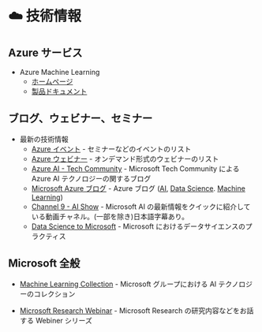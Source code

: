 # :cloud: 技術情報
## Azure サービス
* Azure Machine Learning
    - [ホームページ](https://azure.microsoft.com/ja-jp/services/machine-learning/ )
    - [製品ドキュメント](https://docs.microsoft.com/ja-JP/azure/machine-learning/)


## ブログ、ウェビナー、セミナー
* 最新の技術情報
    - [Azure イベント](https://azure.microsoft.com/ja-jp/community/events/) - セミナーなどのイベントのリスト
    - [Azure ウェビナー](https://azure.microsoft.com/ja-jp/overview/webinars-search/) - オンデマンド形式のウェビナーのリスト
    - [Azure AI - Tech Community](https://techcommunity.microsoft.com/t5/azure-ai/bg-p/AzureAIBlog) - Microsoft Tech Community による Azure AI テクノロジーの関するブログ
    - [Microsoft Azure ブログ](https://azure.microsoft.com/ja-jp/blog/) - Azure ブログ ([AI](https://azure.microsoft.com/ja-jp/blog/topics/artificial-intelligence/), [Data Science](https://azure.microsoft.com/ja-jp/blog/topics/datascience/). [Machine Learning](https://azure.microsoft.com/ja-jp/blog/topics/machine-learning/))
    - [Channel 9 - AI Show](https://channel9.msdn.com/Shows/AI-Show) - Microsoft AI の最新情報をクイックに紹介している動画チャネル。(一部を除き)日本語字幕あり。
    - [Data Science to Microsoft](https://medium.com/data-science-at-microsoft) - Microsoft におけるデータサイエンスのプラクティス



## Microsoft 全般
* [Machine Learning Collection](https://github.com/microsoft/machine-learning-collection/) - Microsoft グループにおける AI テクノロジーのコレクション
- [Microsoft Research Webinar](https://www.microsoft.com/en-us/research/webinar/) - Microsoft Research の研究内容などをお話する Webiner シリーズ